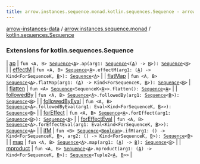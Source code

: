 ```yaml
---
title: arrow.instances.sequence.monad.kotlin.sequences.Sequence - arrow-instances-data
---
```


[arrow-instances-data](../../index.html) / [arrow.instances.sequence.monad](../index.html) / [kotlin.sequences.Sequence](./index.html)

### Extensions for kotlin.sequences.Sequence

| [ap](ap.html) | `fun <A, B> `[`Sequence`](https://kotlinlang.org/api/latest/jvm/stdlib/kotlin.sequences/-sequence/index.html)`<`[`A`](ap.html#A)`>.ap(arg1: `[`Sequence`](https://kotlinlang.org/api/latest/jvm/stdlib/kotlin.sequences/-sequence/index.html)`<(`[`A`](ap.html#A)`) -> `[`B`](ap.html#B)`>): `[`Sequence`](https://kotlinlang.org/api/latest/jvm/stdlib/kotlin.sequences/-sequence/index.html)`<`[`B`](ap.html#B)`>` |
| [effectM](effect-m.html) | `fun <A, B> `[`Sequence`](https://kotlinlang.org/api/latest/jvm/stdlib/kotlin.sequences/-sequence/index.html)`<`[`A`](effect-m.html#A)`>.effectM(arg1: (`[`A`](effect-m.html#A)`) -> Kind<ForSequenceK, `[`B`](effect-m.html#B)`>): `[`Sequence`](https://kotlinlang.org/api/latest/jvm/stdlib/kotlin.sequences/-sequence/index.html)`<`[`A`](effect-m.html#A)`>` |
| [flatMap](flat-map.html) | `fun <A, B> `[`Sequence`](https://kotlinlang.org/api/latest/jvm/stdlib/kotlin.sequences/-sequence/index.html)`<`[`A`](flat-map.html#A)`>.flatMap(arg1: (`[`A`](flat-map.html#A)`) -> Kind<ForSequenceK, `[`B`](flat-map.html#B)`>): `[`Sequence`](https://kotlinlang.org/api/latest/jvm/stdlib/kotlin.sequences/-sequence/index.html)`<`[`B`](flat-map.html#B)`>` |
| [flatten](flatten.html) | `fun <A> `[`Sequence`](https://kotlinlang.org/api/latest/jvm/stdlib/kotlin.sequences/-sequence/index.html)`<SequenceK<`[`A`](flatten.html#A)`>>.flatten(): `[`Sequence`](https://kotlinlang.org/api/latest/jvm/stdlib/kotlin.sequences/-sequence/index.html)`<`[`A`](flatten.html#A)`>` |
| [followedBy](followed-by.html) | `fun <A, B> `[`Sequence`](https://kotlinlang.org/api/latest/jvm/stdlib/kotlin.sequences/-sequence/index.html)`<`[`A`](followed-by.html#A)`>.followedBy(arg1: `[`Sequence`](https://kotlinlang.org/api/latest/jvm/stdlib/kotlin.sequences/-sequence/index.html)`<`[`B`](followed-by.html#B)`>): `[`Sequence`](https://kotlinlang.org/api/latest/jvm/stdlib/kotlin.sequences/-sequence/index.html)`<`[`B`](followed-by.html#B)`>` |
| [followedByEval](followed-by-eval.html) | `fun <A, B> `[`Sequence`](https://kotlinlang.org/api/latest/jvm/stdlib/kotlin.sequences/-sequence/index.html)`<`[`A`](followed-by-eval.html#A)`>.followedByEval(arg1: Eval<Kind<ForSequenceK, `[`B`](followed-by-eval.html#B)`>>): `[`Sequence`](https://kotlinlang.org/api/latest/jvm/stdlib/kotlin.sequences/-sequence/index.html)`<`[`B`](followed-by-eval.html#B)`>` |
| [forEffect](for-effect.html) | `fun <A, B> `[`Sequence`](https://kotlinlang.org/api/latest/jvm/stdlib/kotlin.sequences/-sequence/index.html)`<`[`A`](for-effect.html#A)`>.forEffect(arg1: `[`Sequence`](https://kotlinlang.org/api/latest/jvm/stdlib/kotlin.sequences/-sequence/index.html)`<`[`B`](for-effect.html#B)`>): `[`Sequence`](https://kotlinlang.org/api/latest/jvm/stdlib/kotlin.sequences/-sequence/index.html)`<`[`A`](for-effect.html#A)`>` |
| [forEffectEval](for-effect-eval.html) | `fun <A, B> `[`Sequence`](https://kotlinlang.org/api/latest/jvm/stdlib/kotlin.sequences/-sequence/index.html)`<`[`A`](for-effect-eval.html#A)`>.forEffectEval(arg1: Eval<Kind<ForSequenceK, `[`B`](for-effect-eval.html#B)`>>): `[`Sequence`](https://kotlinlang.org/api/latest/jvm/stdlib/kotlin.sequences/-sequence/index.html)`<`[`A`](for-effect-eval.html#A)`>` |
| [ifM](if-m.html) | `fun <B> `[`Sequence`](https://kotlinlang.org/api/latest/jvm/stdlib/kotlin.sequences/-sequence/index.html)`<`[`Boolean`](https://kotlinlang.org/api/latest/jvm/stdlib/kotlin/-boolean/index.html)`>.ifM(arg1: () -> Kind<ForSequenceK, `[`B`](if-m.html#B)`>, arg2: () -> Kind<ForSequenceK, `[`B`](if-m.html#B)`>): `[`Sequence`](https://kotlinlang.org/api/latest/jvm/stdlib/kotlin.sequences/-sequence/index.html)`<`[`B`](if-m.html#B)`>` |
| [map](map.html) | `fun <A, B> `[`Sequence`](https://kotlinlang.org/api/latest/jvm/stdlib/kotlin.sequences/-sequence/index.html)`<`[`A`](map.html#A)`>.map(arg1: (`[`A`](map.html#A)`) -> `[`B`](map.html#B)`): `[`Sequence`](https://kotlinlang.org/api/latest/jvm/stdlib/kotlin.sequences/-sequence/index.html)`<`[`B`](map.html#B)`>` |
| [mproduct](mproduct.html) | `fun <A, B> `[`Sequence`](https://kotlinlang.org/api/latest/jvm/stdlib/kotlin.sequences/-sequence/index.html)`<`[`A`](mproduct.html#A)`>.mproduct(arg1: (`[`A`](mproduct.html#A)`) -> Kind<ForSequenceK, `[`B`](mproduct.html#B)`>): `[`Sequence`](https://kotlinlang.org/api/latest/jvm/stdlib/kotlin.sequences/-sequence/index.html)`<Tuple2<`[`A`](mproduct.html#A)`, `[`B`](mproduct.html#B)`>>` |

